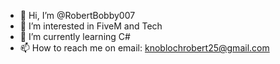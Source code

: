 - 👋 Hi, I’m @RobertBobby007
- 👀 I’m interested in FiveM and Tech
- 🌱 I’m currently learning C#
- 📫 How to reach me on email: knoblochrobert25@gmail.com

<!---
RobertBobby007/RobertBobby007 is a ✨ special ✨ repository because its `README.md` (this file) appears on your GitHub profile.
You can click the Preview link to take a look at your changes.
--->
